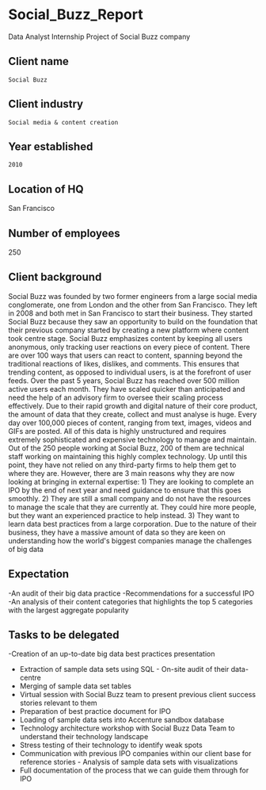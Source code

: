 # Social_Buzz_Report
   Data Analyst Internship Project of Social Buzz company
   
##  Client name
    Social Buzz
## Client industry   
    Social media & content creation 
## Year established
    2010
## Location of HQ
   San Francisco
## Number of employees
   250
## Client background
   Social Buzz was founded by two former engineers from a large social media conglomerate, one from London and the other from San Francisco. They left in 2008 and both met in San Francisco to start their business. They started Social Buzz because they saw an opportunity to build on the foundation that their previous company started by creating a new platform where content took centre stage. Social Buzz emphasizes content by keeping all users anonymous, only tracking user reactions on every piece of content. There are over 100 ways that users can react to content, spanning beyond the traditional reactions of likes, dislikes, and comments. This ensures that trending content, as opposed to individual users, is at the forefront of user feeds. Over the past 5 years, Social Buzz has reached over 500 million active users each month. They have scaled quicker than anticipated and need the help of an advisory firm to oversee their scaling process effectively. Due to their rapid growth and digital nature of their core product, the amount of data that they create, collect and must analyse is huge. Every day over 100,000 pieces of content, ranging from text, images, videos and GIFs are posted. All of this data is highly unstructured and requires extremely sophisticated and expensive technology to manage and maintain. Out of the 250 people working at Social Buzz, 200 of them are technical staff working on maintaining this highly complex technology. Up until this point, they have not relied on any third-party firms to help them get to where they are. However, there are 3 main reasons why they are now looking at bringing in external expertise: 1) They are looking to complete an IPO by the end of next year and need guidance to ensure that this goes smoothly. 2) They are still a small company and do not have the resources to manage the scale that they are currently at. They could hire more people, but they want an experienced practice to help instead. 3) They want to learn data best practices from a large corporation. Due to the nature of their business, they have a massive amount of data so they are keen on understanding how the world's biggest companies manage the challenges of big data
## Expectation
-An audit of their big data practice
-Recommendations for a successful IPO 
-An analysis of their content categories that highlights the top 5 categories with the largest aggregate popularity 
## Tasks to be delegated
-Creation of an up-to-date big data best practices presentation 
- Extraction of sample data sets using SQL - On-site audit of their data-centre 
- Merging of sample data set tables 
- Virtual session with Social Buzz team to present previous client success stories relevant to them
 - Preparation of best practice document for IPO
 - Loading of sample data sets into Accenture sandbox database
 - Technology architecture workshop with Social Buzz Data Team to understand their technology landscape 
- Stress testing of their technology to identify weak spots 
- Communication with previous IPO companies within our client base for reference stories - Analysis of sample data sets with visualizations
 - Full documentation of the process that we can guide them through for IPO


